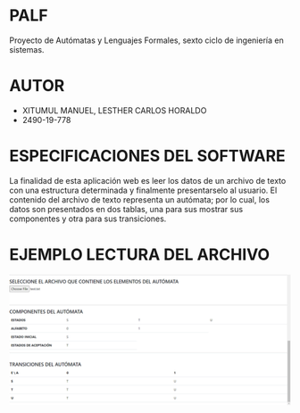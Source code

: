 # PALF
Proyecto de Autómatas y Lenguajes Formales, sexto ciclo de ingeniería en sistemas.

# AUTOR
* XITUMUL MANUEL, LESTHER CARLOS HORALDO
* 2490-19-778

# ESPECIFICACIONES DEL SOFTWARE
La finalidad de esta aplicación web es leer los datos de un archivo de texto con una estructura determinada y finalmente presentarselo al usuario. El contenido del archivo de texto 
representa un autómata; por lo cual, los datos son presentados en dos tablas, una para sus mostrar sus componentes
y otra para sus transiciones.

# EJEMPLO LECTURA DEL ARCHIVO
![EJEMPLO LECTURA DEL ARCHIVO](https://raw.githubusercontent.com/lestherxm/A-FL-PROJECT/main/assets/img/step1-readmeExample.png)
